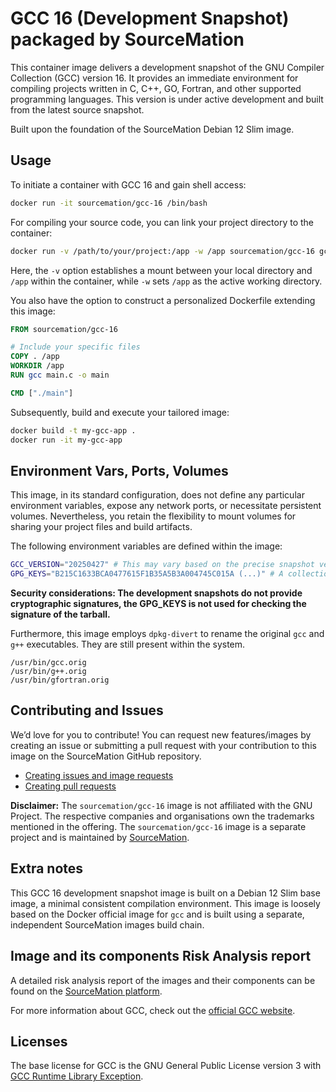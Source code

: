 # GCC 16 (Development Snapshot) packaged by SourceMation

This container image delivers a development snapshot of the GNU Compiler
Collection (GCC) version 16. It provides an immediate environment for compiling
projects written in C, C++, GO, Fortran, and other supported programming
languages. This version is under active development and built from the latest
source snapshot.


Built upon the foundation of the SourceMation Debian 12 Slim image.

## Usage

To initiate a container with GCC 16 and gain shell access:

```bash
docker run -it sourcemation/gcc-16 /bin/bash
```

For compiling your source code, you can link your project directory to the
container:

```bash
docker run -v /path/to/your/project:/app -w /app sourcemation/gcc-16 gcc main.c -o main
```

Here, the `-v` option establishes a mount between your local directory and
`/app` within the container, while `-w` sets `/app` as the active working
directory.

You also have the option to construct a personalized Dockerfile extending this
image:

```dockerfile
FROM sourcemation/gcc-16

# Include your specific files
COPY . /app
WORKDIR /app
RUN gcc main.c -o main

CMD ["./main"]
```

Subsequently, build and execute your tailored image:

```bash
docker build -t my-gcc-app .
docker run -it my-gcc-app
```

## Environment Vars, Ports, Volumes

This image, in its standard configuration, does not define any particular
environment variables, expose any network ports, or necessitate persistent
volumes. Nevertheless, you retain the flexibility to mount volumes for sharing
your project files and build artifacts.

The following environment variables are defined within the image:

```bash
GCC_VERSION="20250427" # This may vary based on the precise snapshot version
GPG_KEYS="B215C1633BCA0477615F1B35A5B3A004745C015A (...)" # A collection of keys for verifying the GPG signature of the GCC tarball
```

**Security considerations: The development snapshots do not provide
cryptographic signatures, the GPG_KEYS is not used for checking the signature
of the tarball.**


Furthermore, this image employs `dpkg-divert` to rename the original `gcc` and
`g++` executables. They are still present within the system.

```
/usr/bin/gcc.orig
/usr/bin/g++.orig
/usr/bin/gfortran.orig
```

## Contributing and Issues

We’d love for you to contribute! You can request new features/images by
creating an issue or submitting a pull request with your contribution to this
image on the SourceMation GitHub repository.

- [Creating issues and image requests](https://github.com/SourceMation/images/issues/new/choose)
- [Creating pull requests](https://github.com/SourceMation/images/compare)

**Disclaimer:** The `sourcemation/gcc-16` image is not affiliated with the GNU
Project. The respective companies and organisations own the trademarks
mentioned in the offering. The `sourcemation/gcc-16` image is a separate
project and is maintained by [SourceMation](https://sourcemation.com).

## Extra notes

This GCC 16 development snapshot image is built on a Debian 12 Slim base image,
a minimal consistent compilation environment. This image is loosely
based on the Docker official image for `gcc` and is built using a separate,
independent SourceMation images build chain.
## Image and its components Risk Analysis report

A detailed risk analysis report of the images and their components can be found
on the [SourceMation platform](https://www.sourcemation.com/).

For more information about GCC, check out the [official GCC
website](https://gcc.gnu.org/).

## Licenses

The base license for GCC is the GNU General Public License version 3 with [GCC
Runtime Library Exception](https://www.gnu.org/licenses/gcc-exception-3.1).
